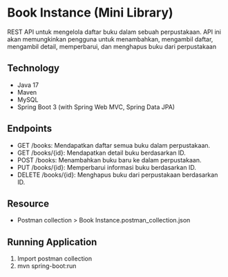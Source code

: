# Book Instance (Mini Library)

REST API untuk mengelola daftar buku dalam sebuah perpustakaan. API ini akan memungkinkan pengguna untuk menambahkan, mengambil daftar, mengambil detail, memperbarui, dan menghapus buku dari perpustakaan

## Technology
- Java 17
- Maven
- MySQL
- Spring Boot 3 (with Spring Web MVC, Spring Data JPA)

## Endpoints
- GET /books: Mendapatkan daftar semua buku dalam perpustakaan.
- GET /books/{id}: Mendapatkan detail buku berdasarkan ID.
- POST /books: Menambahkan buku baru ke dalam perpustakaan.
- PUT /books/{id}: Memperbarui informasi buku berdasarkan ID.
- DELETE /books/{id}: Menghapus buku dari perpustakaan berdasarkan ID.

## Resource
- Postman collection > Book Instance.postman_collection.json

## Running Application
1. Import postman collection
1. mvn spring-boot:run 
